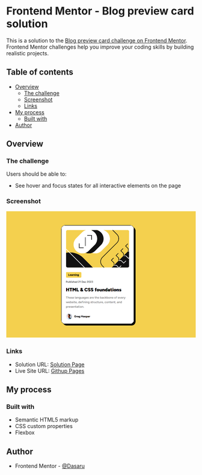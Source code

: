 # Frontend Mentor - Blog preview card solution

This is a solution to the [Blog preview card challenge on Frontend Mentor](https://www.frontendmentor.io/challenges/blog-preview-card-ckPaj01IcS). Frontend Mentor challenges help you improve your coding skills by building realistic projects. 

## Table of contents

- [Overview](#overview)
  - [The challenge](#the-challenge)
  - [Screenshot](#screenshot)
  - [Links](#links)
- [My process](#my-process)
  - [Built with](#built-with)
- [Author](#author)

## Overview

### The challenge

Users should be able to:

- See hover and focus states for all interactive elements on the page

### Screenshot

![](./screenshot.png)

### Links

- Solution URL: [Solution Page](https://www.frontendmentor.io/solutions/blog-preview-card-FUKDztU-f2)
- Live Site URL: [Githup Pages](https://dasaru.github.io/blog-preview-card/)

## My process

### Built with

- Semantic HTML5 markup
- CSS custom properties
- Flexbox

## Author

- Frontend Mentor - [@Dasaru](https://www.frontendmentor.io/profile/Dasaru)
